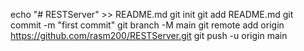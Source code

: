echo "# RESTServer" >> README.md
git init
git add README.md
git commit -m "first commit"
git branch -M main
git remote add origin https://github.com/rasm200/RESTServer.git
git push -u origin main